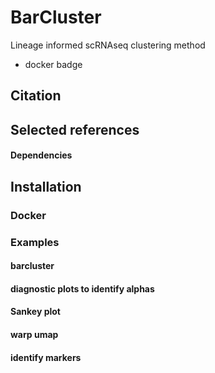 # BarCluster
Lineage informed scRNAseq clustering method

  * docker badge

## Citation

## Selected references

#### Dependencies

## Installation

### Docker

### Examples

#### barcluster

#### diagnostic plots to identify alphas

#### Sankey plot

#### warp umap

#### identify markers
